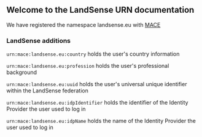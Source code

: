 ## Welcome to the LandSense URN documentation

We have registered the namespace landsense.eu with [MACE](http://www.internet2.edu/products-services/trust-identity/mace-registries/urnmace-namespace/)

### LandSense additions

`urn:mace:landsense.eu:country` holds the user's country information

`urn:mace:landsense.eu:profession` holds the user's professional background

`urn:mace:landsense.eu:uuid` holds the user's universal unique identifier within the LandSense federation

`urn:mace:landsense.eu:idpIdentifier` holds the identifier of the Identity Provider the user used to log in

`urn:mace:landsense.eu:idpName` holds the name of the Identity Provider the user used to log in
